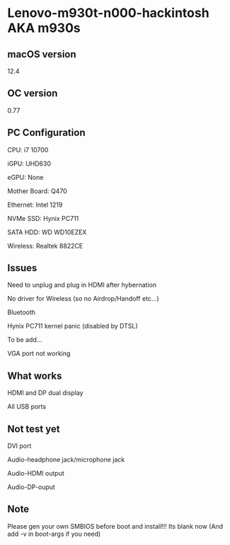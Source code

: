 # Lenovo-m930t-n000-hackintosh AKA m930s

## macOS version
12.4

## OC version
0.77

## PC Configuration
CPU: i7 10700

iGPU: UHD630

eGPU: None

Mother Board: Q470

Ethernet: Intel 1219

NVMe SSD: Hynix PC711

SATA HDD: WD WD10EZEX

Wireless: Realtek 8822CE

## Issues
Need to unplug and plug in HDMI after hybernation

No driver for Wireless (so no Airdrop/Handoff etc...)

Bluetooth

Hynix PC711 kernel panic (disabled by DTSL)

To be add...

VGA port not working

## What works
HDMI and DP dual display

All USB ports

## Not test yet
DVI port

Audio-headphone jack/microphone jack

Audio-HDMI output

Audio-DP-ouput

## Note
Please gen your own SMBIOS before boot and install!!! Its blank now (And add -v in boot-args if you need)

